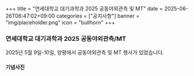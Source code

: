 +++
title = "연세대학교 대기과학과 2025 공동야외관측 및 MT"
date = 2025-06-26T06:47:02+09:00
categories = ["공지사항"]
banner = "img/placeholder.png"
icon = "bullhorn"
+++

<!--more-->
### 연세대학교 대기과학과 2025 공동야외관측/MT

2025년 5월 9일-10일, 양평에서 공동야외관측 및 MT 행사가 있었습니다. <br>


#### 기념사진
<div class='image'>
<img src="/img/notice_20250626.jpeg" class="img-responsive" alt="">
</div>
<br>
